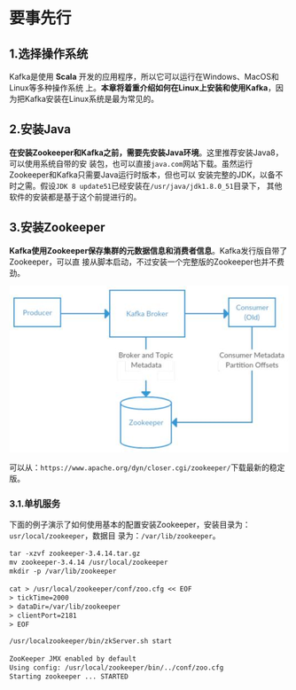 要事先行
================================================================================
## 1.选择操作系统
Kafka是使用 **Scala** 开发的应用程序，所以它可以运行在Windows、MacOS和Linux等多种操作系统
上。**本章将着重介绍如何在Linux上安装和使用Kafka**，因为把Kafka安装在Linux系统是最为常见的。

## 2.安装Java
**在安装Zookeeper和Kafka之前，需要先安装Java环境**。这里推荐安装Java8，可以使用系统自带的安
装包，也可以直接`java.com`网站下载。虽然运行Zookeeper和Kafka只需要Java运行时版本，但也可以
安装完整的JDK，以备不时之需。假设`JDK 8 update51`已经安装在`/usr/java/jdk1.8.0_51`目录下，
其他软件的安装都是基于这个前提进行的。

## 3.安装Zookeeper
**Kafka使用Zookeeper保存集群的元数据信息和消费者信息**。Kafka发行版自带了Zookeeper，可以直
接从脚本启动，不过安装一个完整版的Zookeeper也并不费劲。

![Kafka与Zookeeper](img/1.jpg)

可以从：`https://www.apache.org/dyn/closer.cgi/zookeeper/`下载最新的稳定版。

### 3.1.单机服务
下面的例子演示了如何使用基本的配置安装Zookeeper，安装目录为：`usr/local/zookeeper`，数据目
录为：`/var/lib/zookeeper`。
```shell
tar -xzvf zookeeper-3.4.14.tar.gz
mv zookeeper-3.4.14 /usr/local/zookeeper
mkdir -p /var/lib/zookeeper

cat > /usr/local/zookeeper/conf/zoo.cfg << EOF
> tickTime=2000
> dataDir=/var/lib/zookeeper
> clientPort=2181
> EOF
```
```shell
/usr/localzookeeper/bin/zkServer.sh start

ZooKeeper JMX enabled by default
Using config: /usr/local/zookeeper/bin/../conf/zoo.cfg
Starting zookeeper ... STARTED
```






